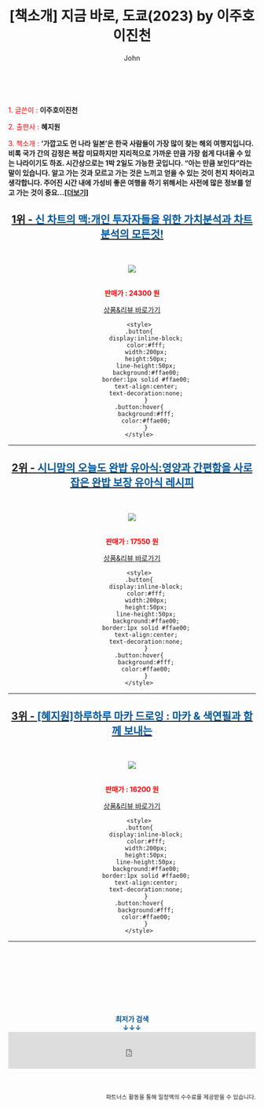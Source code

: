 ﻿---
layout: post
title:  "[책소개] 지금 바로, 도쿄(2023) by 이주호이진천"
author: John
categories: [ 도서 ]
tags: [  ]
image: https://search1.kakaocdn.net/thumb/R120x174.q85/?fname=http%3A%2F%2Ft1.daumcdn.net%2Flbook%2Fimage%2F6245656%3Ftimestamp%3D20230210141741 
description: "[책소개] 지금 바로, 도쿄(2023) by 이주호이진천"
toc: true
toc_sticky: true
---

<br>
<p>
<font color='#ff0000'>1. 글쓴이 : </font><b>이주호이진천</b>
<p>
<font color='#ff0000'>2. 출판사 : </font><b>혜지원</b>
<p>
<font color='#ff0000'>3. 책소개 : </font><b>‘가깝고도 먼 나라 일본’은 한국 사람들이 가장 많이 찾는 해외 여행지입니다. 비록 국가 간의 감정은 복잡 미묘하지만 지리적으로 가까운 만큼 가장 쉽게 다녀올 수 있는 나라이기도 하죠. 시간상으로는 1박 2일도 가능한 곳입니다.  “아는 만큼 보인다”라는 말이 있습니다. 알고 가는 것과 모르고 가는 것은 느끼고 얻을 수 있는 것이 천지 차이라고 생각합니다. 주어진 시간 내에 가성비 좋은 여행을 하기 위해서는 사전에 많은 정보를 얻고 가는 것이 중요...<a href="https://link.coupang.com/re/AFFSDP?lptag=AF7307611&pageKey=6785176672&itemId=15969497253&vendorItemId=83175621997&traceid=V0-153-073c5e06467be5c3&requestid=20230304164414504562592" target="_blank">[더보기]</a></b>
<p>
    
<center><h2><a href="https://link.coupang.com/re/AFFSDP?lptag=AF7307611&pageKey=6785176672&itemId=15969497253&vendorItemId=83175621997&traceid=V0-153-073c5e06467be5c3&requestid=20230304164414504562592" target="_blank"><b>1위 - <font color='#01579B'>신 차트의 맥:개인 투자자들을 위한 가치분석과 차트분석의 모든것!</font></b></a></h2><br>

<a href="https://link.coupang.com/re/AFFSDP?lptag=AF7307611&pageKey=6785176672&itemId=15969497253&vendorItemId=83175621997&traceid=V0-153-073c5e06467be5c3&requestid=20230304164414504562592" target="_blank"><img src="https://static.coupangcdn.com/image/retail-product-api/A00077021/116792536/129440746/main/9791167640208_L.jpg"></a><br><br>

<b><font color='#ff0000'>판매가 : 24300 원</font></b><br>

<a href="https://link.coupang.com/re/AFFSDP?lptag=AF7307611&pageKey=6785176672&itemId=15969497253&vendorItemId=83175621997&traceid=V0-153-073c5e06467be5c3&requestid=20230304164414504562592" target="_blank" class="button">상품&리뷰 바로가기</a><p>

        <style>
        .button{
            display:inline-block;
            color:#fff;
            width:200px;
            height:50px;
            line-height:50px;
            background:#ffae00;
            border:1px solid #ffae00;
            text-align:center;
            text-decoration:none;
            }
        .button:hover{
            background:#fff;
            color:#ffae00;
            }
        </style>

<hr>

<center><h2><a href="https://link.coupang.com/re/AFFSDP?lptag=AF7307611&pageKey=6848499724&itemId=16305608766&vendorItemId=83497894383&traceid=V0-153-74489b4b22e21b3b&requestid=20230304164414504562592" target="_blank"><b>2위 - <font color='#01579B'>시니맘의 오늘도 완밥 유아식:영양과 간편함을 사로잡은 완밥 보장 유아식 레시피</font></b></a></h2><br>

<a href="https://link.coupang.com/re/AFFSDP?lptag=AF7307611&pageKey=6848499724&itemId=16305608766&vendorItemId=83497894383&traceid=V0-153-74489b4b22e21b3b&requestid=20230304164414504562592" target="_blank"><img src="https://static.coupangcdn.com/image/retail-product-api/A00077021/120634532/133587478/main/9791167640253_L.jpg"></a><br><br>

<b><font color='#ff0000'>판매가 : 17550 원</font></b><br>

<a href="https://link.coupang.com/re/AFFSDP?lptag=AF7307611&pageKey=6848499724&itemId=16305608766&vendorItemId=83497894383&traceid=V0-153-74489b4b22e21b3b&requestid=20230304164414504562592" target="_blank" class="button">상품&리뷰 바로가기</a><p>

        <style>
        .button{
            display:inline-block;
            color:#fff;
            width:200px;
            height:50px;
            line-height:50px;
            background:#ffae00;
            border:1px solid #ffae00;
            text-align:center;
            text-decoration:none;
            }
        .button:hover{
            background:#fff;
            color:#ffae00;
            }
        </style>

<hr>

<center><h2><a href="https://link.coupang.com/re/AFFSDP?lptag=AF7307611&pageKey=5243554722&itemId=7413762356&vendorItemId=74704791990&traceid=V0-153-e2a78de8bd4be84d&requestid=20230304164414504562592" target="_blank"><b>3위 - <font color='#01579B'>[혜지원]하루하루 마카 드로잉 : 마카 & 색연필과 함께 보내는</font></b></a></h2><br>

<a href="https://link.coupang.com/re/AFFSDP?lptag=AF7307611&pageKey=5243554722&itemId=7413762356&vendorItemId=74704791990&traceid=V0-153-e2a78de8bd4be84d&requestid=20230304164414504562592" target="_blank"><img src="https://static.coupangcdn.com/image/retail-product-api/A00077021/50824294/55905547/main/9788983797315_L.jpg"></a><br><br>

<b><font color='#ff0000'>판매가 : 16200 원</font></b><br>

<a href="https://link.coupang.com/re/AFFSDP?lptag=AF7307611&pageKey=5243554722&itemId=7413762356&vendorItemId=74704791990&traceid=V0-153-e2a78de8bd4be84d&requestid=20230304164414504562592" target="_blank" class="button">상품&리뷰 바로가기</a><p>

        <style>
        .button{
            display:inline-block;
            color:#fff;
            width:200px;
            height:50px;
            line-height:50px;
            background:#ffae00;
            border:1px solid #ffae00;
            text-align:center;
            text-decoration:none;
            }
        .button:hover{
            background:#fff;
            color:#ffae00;
            }
        </style>

<hr>

<br><br><br><br><br><br><br>
<center><b><font color='#01579B' size='medium'>최저가 검색<br>
↓↓↓</font></b></center>
<center><iframe src="https://coupa.ng/b1Tbjx" width="100%" height="75" frameborder="0" scrolling="no" referrerpolicy="unsafe-url"></iframe></center>
<br><br>
<p>
<small>
    <div align="right">파트너스 활동을 통해 일정액의 수수료를 제공받을 수 있습니다.</div>
</small>
</p>
